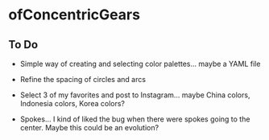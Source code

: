 # ofConcentricGears

## To Do

- Simple way of creating and selecting color palettes... maybe a YAML file
- Refine the spacing of circles and arcs
- Select 3 of my favorites and post to Instagram... maybe China colors, Indonesia colors, Korea colors?

- Spokes... I kind of liked the bug when there were spokes going to the center. Maybe this could be an evolution?
